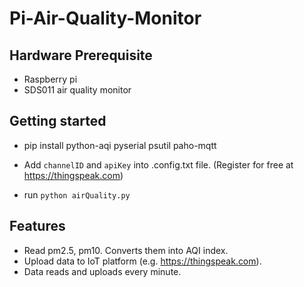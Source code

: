 # Pi-Air-Quality-Monitor


## Hardware Prerequisite

- Raspberry pi
- SDS011 air quality monitor

## Getting started

- pip install python-aqi pyserial psutil paho-mqtt
- Add `channelID` and `apiKey` into .config.txt file. (Register for free at https://thingspeak.com)

- run `python airQuality.py`



## Features
- Read pm2.5, pm10. Converts them into AQI index.
- Upload data to IoT platform (e.g. https://thingspeak.com).
- Data reads and uploads every minute.
